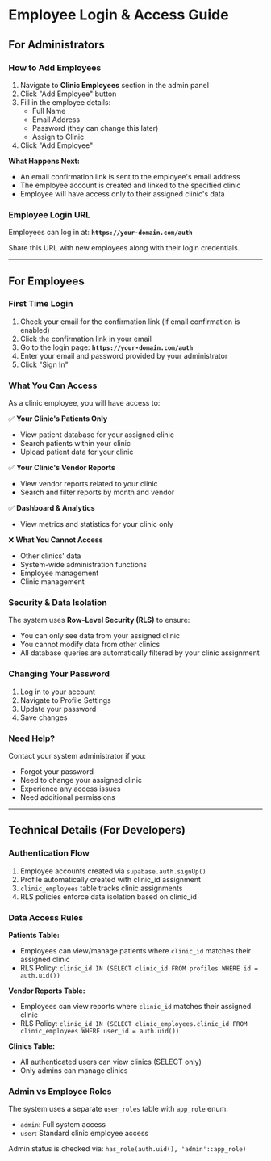 # Employee Login & Access Guide

## For Administrators

### How to Add Employees

1. Navigate to **Clinic Employees** section in the admin panel
2. Click "Add Employee" button
3. Fill in the employee details:
   - Full Name
   - Email Address
   - Password (they can change this later)
   - Assign to Clinic
4. Click "Add Employee"

**What Happens Next:**
- An email confirmation link is sent to the employee's email address
- The employee account is created and linked to the specified clinic
- Employee will have access only to their assigned clinic's data

### Employee Login URL

Employees can log in at: **`https://your-domain.com/auth`**

Share this URL with new employees along with their login credentials.

---

## For Employees

### First Time Login

1. Check your email for the confirmation link (if email confirmation is enabled)
2. Click the confirmation link in your email
3. Go to the login page: **`https://your-domain.com/auth`**
4. Enter your email and password provided by your administrator
5. Click "Sign In"

### What You Can Access

As a clinic employee, you will have access to:

✅ **Your Clinic's Patients Only**
- View patient database for your assigned clinic
- Search patients within your clinic
- Upload patient data for your clinic

✅ **Your Clinic's Vendor Reports**
- View vendor reports related to your clinic
- Search and filter reports by month and vendor

✅ **Dashboard & Analytics**
- View metrics and statistics for your clinic only

❌ **What You Cannot Access**
- Other clinics' data
- System-wide administration functions
- Employee management
- Clinic management

### Security & Data Isolation

The system uses **Row-Level Security (RLS)** to ensure:
- You can only see data from your assigned clinic
- You cannot modify data from other clinics
- All database queries are automatically filtered by your clinic assignment

### Changing Your Password

1. Log in to your account
2. Navigate to Profile Settings
3. Update your password
4. Save changes

### Need Help?

Contact your system administrator if you:
- Forgot your password
- Need to change your assigned clinic
- Experience any access issues
- Need additional permissions

---

## Technical Details (For Developers)

### Authentication Flow
1. Employee accounts created via `supabase.auth.signUp()`
2. Profile automatically created with clinic_id assignment
3. `clinic_employees` table tracks clinic assignments
4. RLS policies enforce data isolation based on clinic_id

### Data Access Rules

**Patients Table:**
- Employees can view/manage patients where `clinic_id` matches their assigned clinic
- RLS Policy: `clinic_id IN (SELECT clinic_id FROM profiles WHERE id = auth.uid())`

**Vendor Reports Table:**
- Employees can view reports where `clinic_id` matches their assigned clinic  
- RLS Policy: `clinic_id IN (SELECT clinic_employees.clinic_id FROM clinic_employees WHERE user_id = auth.uid())`

**Clinics Table:**
- All authenticated users can view clinics (SELECT only)
- Only admins can manage clinics

### Admin vs Employee Roles

The system uses a separate `user_roles` table with `app_role` enum:
- `admin`: Full system access
- `user`: Standard clinic employee access

Admin status is checked via: `has_role(auth.uid(), 'admin'::app_role)`

